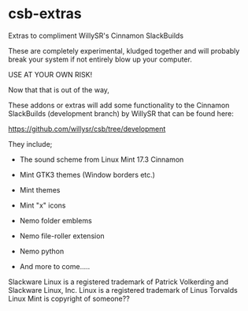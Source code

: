 # csb-extras
Extras to compliment WillySR's Cinnamon SlackBuilds

These are completely experimental, kludged together and will probably break your system if not entirely blow up your computer.

USE AT YOUR OWN RISK!

Now that that is out of the way,

These addons or extras will add some functionality to the Cinnamon SlackBuilds (development branch) by WillySR that can be found here:

https://github.com/willysr/csb/tree/development

They include;

 * The sound scheme from Linux Mint 17.3 Cinnamon
 * Mint GTK3 themes (Window borders etc.)
 * Mint themes
 * Mint "x" icons
 * Nemo folder emblems
 * Nemo file-roller extension
 * Nemo python
 
 * And more to come.....


Slackware Linux is a registered trademark of Patrick Volkerding and Slackware Linux, Inc.
Linux is a registered trademark of Linus Torvalds
Linux Mint is copyright of someone??
